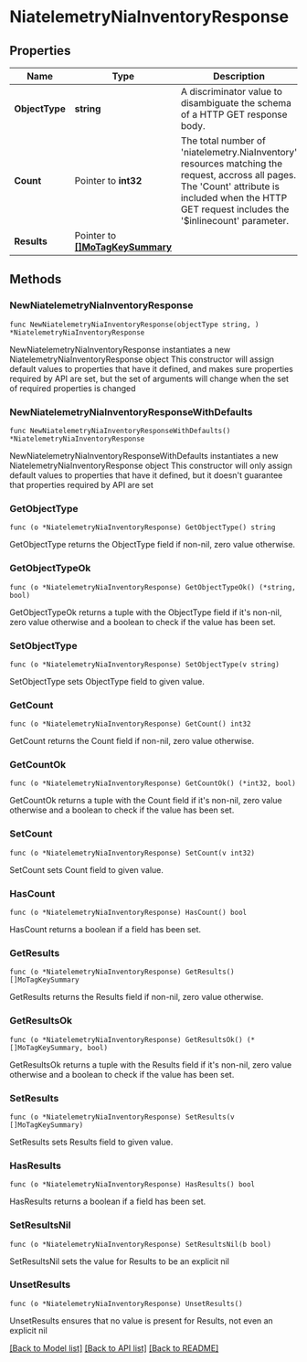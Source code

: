 # NiatelemetryNiaInventoryResponse

## Properties

Name | Type | Description | Notes
------------ | ------------- | ------------- | -------------
**ObjectType** | **string** | A discriminator value to disambiguate the schema of a HTTP GET response body. | 
**Count** | Pointer to **int32** | The total number of &#39;niatelemetry.NiaInventory&#39; resources matching the request, accross all pages. The &#39;Count&#39; attribute is included when the HTTP GET request includes the &#39;$inlinecount&#39; parameter. | [optional] 
**Results** | Pointer to [**[]MoTagKeySummary**](MoTagKeySummary.md) |  | [optional] 

## Methods

### NewNiatelemetryNiaInventoryResponse

`func NewNiatelemetryNiaInventoryResponse(objectType string, ) *NiatelemetryNiaInventoryResponse`

NewNiatelemetryNiaInventoryResponse instantiates a new NiatelemetryNiaInventoryResponse object
This constructor will assign default values to properties that have it defined,
and makes sure properties required by API are set, but the set of arguments
will change when the set of required properties is changed

### NewNiatelemetryNiaInventoryResponseWithDefaults

`func NewNiatelemetryNiaInventoryResponseWithDefaults() *NiatelemetryNiaInventoryResponse`

NewNiatelemetryNiaInventoryResponseWithDefaults instantiates a new NiatelemetryNiaInventoryResponse object
This constructor will only assign default values to properties that have it defined,
but it doesn't guarantee that properties required by API are set

### GetObjectType

`func (o *NiatelemetryNiaInventoryResponse) GetObjectType() string`

GetObjectType returns the ObjectType field if non-nil, zero value otherwise.

### GetObjectTypeOk

`func (o *NiatelemetryNiaInventoryResponse) GetObjectTypeOk() (*string, bool)`

GetObjectTypeOk returns a tuple with the ObjectType field if it's non-nil, zero value otherwise
and a boolean to check if the value has been set.

### SetObjectType

`func (o *NiatelemetryNiaInventoryResponse) SetObjectType(v string)`

SetObjectType sets ObjectType field to given value.


### GetCount

`func (o *NiatelemetryNiaInventoryResponse) GetCount() int32`

GetCount returns the Count field if non-nil, zero value otherwise.

### GetCountOk

`func (o *NiatelemetryNiaInventoryResponse) GetCountOk() (*int32, bool)`

GetCountOk returns a tuple with the Count field if it's non-nil, zero value otherwise
and a boolean to check if the value has been set.

### SetCount

`func (o *NiatelemetryNiaInventoryResponse) SetCount(v int32)`

SetCount sets Count field to given value.

### HasCount

`func (o *NiatelemetryNiaInventoryResponse) HasCount() bool`

HasCount returns a boolean if a field has been set.

### GetResults

`func (o *NiatelemetryNiaInventoryResponse) GetResults() []MoTagKeySummary`

GetResults returns the Results field if non-nil, zero value otherwise.

### GetResultsOk

`func (o *NiatelemetryNiaInventoryResponse) GetResultsOk() (*[]MoTagKeySummary, bool)`

GetResultsOk returns a tuple with the Results field if it's non-nil, zero value otherwise
and a boolean to check if the value has been set.

### SetResults

`func (o *NiatelemetryNiaInventoryResponse) SetResults(v []MoTagKeySummary)`

SetResults sets Results field to given value.

### HasResults

`func (o *NiatelemetryNiaInventoryResponse) HasResults() bool`

HasResults returns a boolean if a field has been set.

### SetResultsNil

`func (o *NiatelemetryNiaInventoryResponse) SetResultsNil(b bool)`

 SetResultsNil sets the value for Results to be an explicit nil

### UnsetResults
`func (o *NiatelemetryNiaInventoryResponse) UnsetResults()`

UnsetResults ensures that no value is present for Results, not even an explicit nil

[[Back to Model list]](../README.md#documentation-for-models) [[Back to API list]](../README.md#documentation-for-api-endpoints) [[Back to README]](../README.md)


